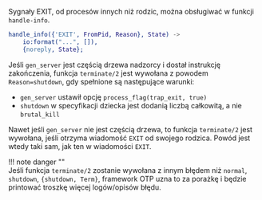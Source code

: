 
Sygnały EXIT, od procesów innych niż rodzic, można obsługiwać w funkcji `handle-info`.
```erlang
handle_info({'EXIT', FromPid, Reason}, State) ->
    io:format("...", []),
    {noreply, State};
```

Jeśli `gen_server` jest częścią drzewa nadzorcy i dostał instrukcję zakończenia, funkcja `terminate/2` jest wywołana z powodem `Reason=shutdown`, gdy spełnione są następujące warunki:

- `gen_server` ustawił opcję `process_flag(trap_exit, true)`
- `shutdown` w specyfikacji dziecka jest dodanią liczbą całkowitą, a nie `brutal_kill` 

Nawet jeśli `gen_server` nie jest częścią drzewa, to funkcja `terminate/2` jest wywołana, jeśli otrzyma wiadomość `EXIT` od swojego rodzica. Powód jest wtedy taki sam, jak ten w wiadomości `EXIT`. 

!!! note danger ""  
    Jeśli funkcja `terminate/2` zostanie wywołana z innym błędem niż `normal`, `shutdown`, `{shutdown, Term}`, framework OTP uzna to za porażkę i będzie printować troszkę więcej logów/opisów błędu. 




